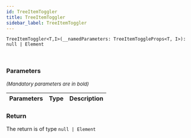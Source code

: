```yaml
---
id: TreeItemToggler
title: TreeItemToggler
sidebar_label: TreeItemToggler
---
```


```tsx
TreeItemToggler<T,I>(__namedParameters: TreeItemToggleProps<T, I>): null | Element
```
<br/>



### Parameters

<font size="2"><i>(Mandatory parameters are in bold)</i></font>

| Parameters | Type | Description |
| --------- | ---- | ----------- |


### Return



The return is of type <code>null | Element</code>